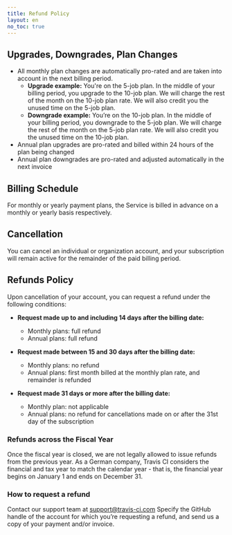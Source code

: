 ```yaml
---
title: Refund Policy
layout: en
no_toc: true
---
```


## Upgrades, Downgrades, Plan Changes
- All monthly plan changes are automatically pro-rated and are taken into account in the next billing period.
    - **Upgrade example:**
You're on the 5-job plan. In the middle of your billing period, you upgrade to the 10-job plan. We will charge the rest of the month on the 10-job plan rate. We will also credit you the unused time on the 5-job plan.
    - **Downgrade example:**
You’re on the 10-job plan. In the middle of your billing period, you downgrade to the 5-job plan. We will charge the rest of the month on the 5-job plan rate. We will also credit you the unused time on the 10-job plan.
- Annual plan upgrades are pro-rated and billed within 24 hours of the plan being changed
- Annual plan downgrades are pro-rated and adjusted automatically in the next invoice

## Billing Schedule
For monthly or yearly payment plans, the Service is billed in advance on a monthly or yearly basis respectively.

## Cancellation

You can cancel an individual or organization account, and your subscription will remain active for the remainder of the paid billing period.

## Refunds Policy
Upon cancellation of your account, you can request a refund under the following conditions:
- **Request made up to and including 14 days after the billing date:**

  * Monthly plans: full refund
  * Annual plans: full refund

- **Request made between 15 and 30 days after the billing date:**

  * Monthly plans: no refund
  * Annual plans: first month billed at the monthly plan rate, and remainder is refunded

- **Request made 31 days or more after the billing date:**

   * Monthly plan: not applicable
   * Annual plans: no refund for cancellations made on or after the 31st day of the subscription

### Refunds across the Fiscal Year

Once the fiscal year is closed, we are not legally allowed to issue refunds from the previous year. As a German company, Travis CI considers the financial and tax year to match the calendar year - that is, the financial year begins on January 1 and ends on December 31.


### How to request a refund
Contact our support team at [support@travis-ci.com](mailto:support@travis-ci.com?subject=Refund%20policy)
Specify the GitHub handle of the account for which you’re requesting a refund, and send us a copy of your payment and/or invoice.

